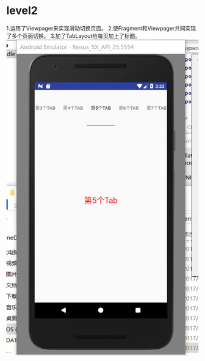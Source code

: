 # level2

1.运用了Viewpager来实现滑动切换页面。
2.使Fragment和Viewpager共同实现了多个页面切换。
3.加了TabLayout给每页加上了标题。
![image](https://github.com/Alpacadh/level2/blob/master/123.png)
